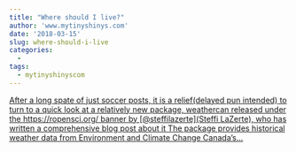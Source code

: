 ```yaml
---
title: "Where should I live?"
author: 'www.mytinyshinys.com'
date: '2018-03-15'
slug: where-should-i-live
categories:
  - 
tags:
  - mytinyshinyscom
---
```


[After a long spate of just soccer posts, it is a relief(delayed pun intended) to turn to a quick look at a relatively new package, weathercan released under the https://ropensci.org/ banner by [@steffilazerte](Steffi LaZerte), who has written a comprehensive blog post about it The package provides historical weather data from Environment and Climate Change Canada’s...<click to read more>](https://www.mytinyshinys.com/2018/03/15/weathercan-package/)

